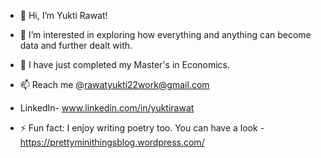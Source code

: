 - 👋 Hi, I’m Yukti Rawat!
- 👀 I’m interested in exploring how everything and anything can become data and further dealt with.
- 🌱 I have just completed my Master's in Economics.
  
- 📫 Reach me @rawatyukti22work@gmail.com
-  LinkedIn- www.linkedin.com/in/yuktirawat
- ⚡ Fun fact: I enjoy writing poetry too.
               You can have a look - https://prettyminithingsblog.wordpress.com/

  
  
  

<!---
yukodes/yukodes is a ✨ special ✨ repository because its `README.md` (this file) appears on your GitHub profile.
You can click the Preview link to take a look at your changes.
--->
